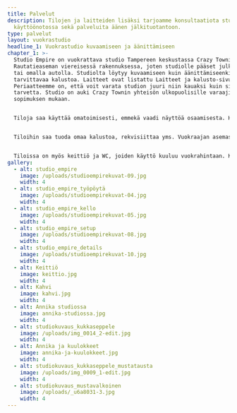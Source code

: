 ```yaml
---
title: Palvelut
description: Tilojen ja laitteiden lisäksi tarjoamme konsultaatiota studion
  käyttöönotossa sekä palveluita äänen jälkituotantoon.
type: palvelut
layout: vuokrastudio
headline_1: Vuokrastudio kuvaamiseen ja äänittämiseen
chapter_1: >-
  Studio Empire on vuokrattava studio Tampereen keskustassa Crazy Townilla.
  Rautatieaseman viereisessä rakennuksessa, joten studiolle pääset julkisilla
  tai omalla autolla. Studiolta löytyy kuvaamiseen kuin äänittämiseenkin
  tarvittavaa kalustoa. Laitteet ovat listattu Laitteet ja kalusto-sivulle.​
  Periaatteemme on, että voit varata studion juuri niin kauaksi kuin sinulla on
  tarvetta. Studio on auki Crazy Townin yhteisön ulkopuolisille varaajille
  sopimuksen mukaan. 


  Tiloja saa käyttää omatoimisesti, emmekä vaadi näyttöä osaamisesta. Henkilökuntamme auttaa sinua tilojen ja laitteiden käytössä. On mukavampaa työskennellä studiolla, kun paikka ja laitteet ovat tuttuja! 


  Tiloihin saa tuoda omaa kalustoa, rekvisiittaa yms. Vuokraajan asemassa vastuullasi on, että tiloihin tuotavat tavarat ja laitteet ovat puhtaita ja eivät aiheuta tiloissa vahinkoa. Jos laitteita kytketään studiolla sijaitsevien laitteiden kanssa yhteen, on vastuullasi varmistaa, että näin voi tehdä. 


  Tiloissa on myös keittiö ja WC, joiden käyttö kuuluu vuokrahintaan. Keittiössä käytössäsi ovat kahvinkeitin, vedenkeitin, mikro sekä astioita ja aterimia. Otathan oman muistikortin (kameraan ja/tai Zoomiin) mukaasi. Muistikortin tulisi olla normaalikokoinen SD-kortti, nopeusluokaltaan Class 10.
gallery:
  - alt: studio_empire
    image: /uploads/studioempirekuvat-09.jpg
    width: 4
  - alt: studio_empire_työpöytä
    image: /uploads/studioempirekuvat-04.jpg
    width: 4
  - alt: studio_empire_kello
    image: /uploads/studioempirekuvat-05.jpg
    width: 4
  - alt: studio_empire_setup
    image: /uploads/studioempirekuvat-08.jpg
    width: 4
  - alt: studio_empire_details
    image: /uploads/studioempirekuvat-10.jpg
    width: 4
  - alt: Keittiö
    image: keittio.jpg
    width: 4
  - alt: Kahvi
    image: kahvi.jpg
    width: 4
  - alt: Annika studiossa
    image: annika-studiossa.jpg
    width: 4
  - alt: studiokuvaus_kukkaseppele
    image: /uploads/img_0014_2-edit.jpg
    width: 4
  - alt: Annika ja kuulokkeet
    image: annika-ja-kuulokkeet.jpg
    width: 4
  - alt: studiokuvaus_kukkaseppele_mustatausta
    image: /uploads/img_0009_1-edit.jpg
    width: 4
  - alt: studiokuvaus_mustavalkoinen
    image: /uploads/_u6a8031-3.jpg
    width: 4
---
```

